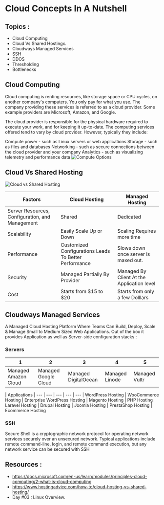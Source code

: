 # Cloud Concepts In A Nutshell
## Topics :
* Cloud Computing
* Cloud Vs Shared Hostingx. 
* Cloudways Managed Services
* SSH
* DDOS
* Thresholding
* Bottlenecks
          

## Cloud Computing 
Cloud computing is renting resources, like storage space or CPU cycles, on another company's computers. You only pay for what you use. The company providing these services is referred to as a cloud provider. Some example providers are Microsoft, Amazon, and Google.

The cloud provider is responsible for the physical hardware required to execute your work, and for keeping it up-to-date. The computing services offered tend to vary by cloud provider. However, typically they include:

Compute power - such as Linux servers or web applications
Storage - such as files and databases
Networking - such as secure connections between the cloud provider and your company
Analytics - such as visualizing telemetry and performance data
![Compute Options](https://docs.microsoft.com/en-us/learn/modules/principles-cloud-computing/media/2-vm-vs-container-vs-serverless.png)

## Cloud Vs Shared Hosting
![Cloud vs Shared Hosting](https://www.hostingadvice.com/wp-content/uploads/2017/11/server-comparison.jpg)

Factors  | Cloud Hosting | Managed Hosting
-------- | --------------| ----------------|
Server Resources, Configuration, and Management|Shared | Dedicated
Scalability | Easily Scale Up or Down | Scaling Requires more time
Performance | Customized Configurations Leads To Better Performance | Slows down once server is maxed out.
Security | Managed Partially By Provider | Managed By Client At the Application level
Cost | Starts from $15 to $20 | Starts from only a few Dolllars

## Cloudways Managed Services
A Managed Cloud Hosting Platform Where Teams Can Build, Deploy, Scale & Manage Small to Medium Sized Web Applications. 
Out of the box it provides Application as well as Server-side configuration stacks :
### Servers

1 | 2 | 3 | 4 | 5 |   
--- | --- | --- | --- | --- |
Managed Amazon Cloud | Managed Google Cloud | Managed DigitalOcean | Managed Linode | Managed Vultr

| Applications |
--- | --- | --- | --- | --- |
WordPress Hosting | WooCommerce Hosting | Enterprise WordPress Hosting | Magento Hosting | PHP Hosting
Laravel Hosting | Drupal Hosting | Joomla Hosting | PrestaShop Hosting | Ecommerce Hosting

### SSH

Secure Shell is a cryptographic network protocol for operating network services securely over an unsecured network. Typical applications include remote command-line, login, and remote command execution, but any network service can be secured with SSH
## Resources :
* https://docs.microsoft.com/en-us/learn/modules/principles-cloud-computing/2-what-is-cloud-computing
* https://www.hostingadvice.com/how-to/cloud-hosting-vs-shared-hosting/
* Day #03 : Linux Overview.

